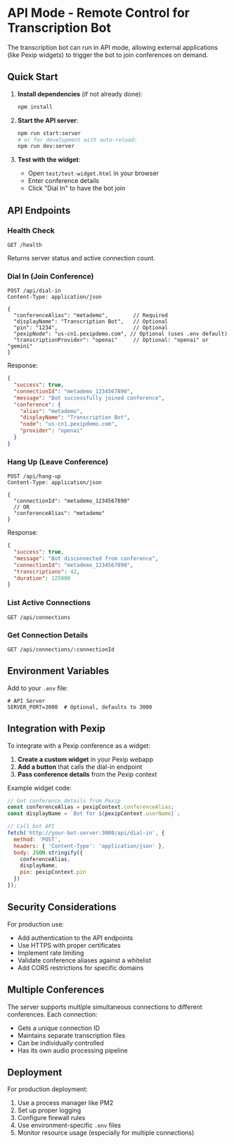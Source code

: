 # API Mode - Remote Control for Transcription Bot

The transcription bot can run in API mode, allowing external applications (like Pexip widgets) to trigger the bot to join conferences on demand.

## Quick Start

1. **Install dependencies** (if not already done):
   ```bash
   npm install
   ```

2. **Start the API server**:
   ```bash
   npm run start:server
   # or for development with auto-reload:
   npm run dev:server
   ```

3. **Test with the widget**:
   - Open `test/test-widget.html` in your browser
   - Enter conference details
   - Click "Dial In" to have the bot join

## API Endpoints

### Health Check
```
GET /health
```
Returns server status and active connection count.

### Dial In (Join Conference)
```
POST /api/dial-in
Content-Type: application/json

{
  "conferenceAlias": "metademo",        // Required
  "displayName": "Transcription Bot",   // Optional
  "pin": "1234",                        // Optional
  "pexipNode": "us-cn1.pexipdemo.com", // Optional (uses .env default)
  "transcriptionProvider": "openai"     // Optional: "openai" or "gemini"
}
```

Response:
```json
{
  "success": true,
  "connectionId": "metademo_1234567890",
  "message": "Bot successfully joined conference",
  "conference": {
    "alias": "metademo",
    "displayName": "Transcription Bot",
    "node": "us-cn1.pexipdemo.com",
    "provider": "openai"
  }
}
```

### Hang Up (Leave Conference)
```
POST /api/hang-up
Content-Type: application/json

{
  "connectionId": "metademo_1234567890"
  // OR
  "conferenceAlias": "metademo"
}
```

Response:
```json
{
  "success": true,
  "message": "Bot disconnected from conference",
  "connectionId": "metademo_1234567890",
  "transcriptions": 42,
  "duration": 125000
}
```

### List Active Connections
```
GET /api/connections
```

### Get Connection Details
```
GET /api/connections/:connectionId
```

## Environment Variables

Add to your `.env` file:
```
# API Server
SERVER_PORT=3000  # Optional, defaults to 3000
```

## Integration with Pexip

To integrate with a Pexip conference as a widget:

1. **Create a custom widget** in your Pexip webapp
2. **Add a button** that calls the dial-in endpoint
3. **Pass conference details** from the Pexip context

Example widget code:
```javascript
// Get conference details from Pexip
const conferenceAlias = pexipContext.conferenceAlias;
const displayName = `Bot for ${pexipContext.userName}`;

// Call bot API
fetch('http://your-bot-server:3000/api/dial-in', {
  method: 'POST',
  headers: { 'Content-Type': 'application/json' },
  body: JSON.stringify({
    conferenceAlias,
    displayName,
    pin: pexipContext.pin
  })
});
```

## Security Considerations

For production use:
- Add authentication to the API endpoints
- Use HTTPS with proper certificates
- Implement rate limiting
- Validate conference aliases against a whitelist
- Add CORS restrictions for specific domains

## Multiple Conferences

The server supports multiple simultaneous connections to different conferences. Each connection:
- Gets a unique connection ID
- Maintains separate transcription files
- Can be individually controlled
- Has its own audio processing pipeline

## Deployment

For production deployment:
1. Use a process manager like PM2
2. Set up proper logging
3. Configure firewall rules
4. Use environment-specific `.env` files
5. Monitor resource usage (especially for multiple connections)